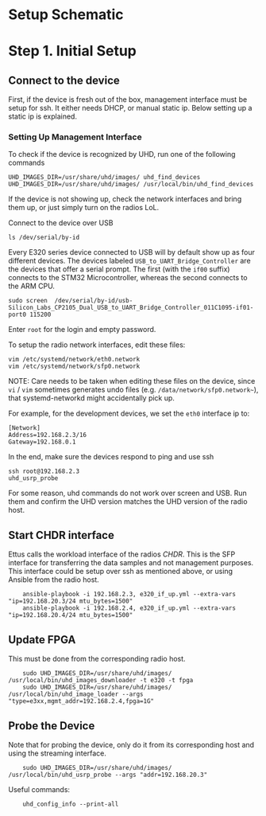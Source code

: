 # Setup Schematic


# Step 1. Initial Setup

## Connect to the device

First, if the device is fresh out of the box, management interface must be setup for ssh. It either needs DHCP, or manual static ip. Below setting up a static ip is explained.

### Setting Up Management Interface

To check if the device is recognized by UHD, run one of the following commands

    UHD_IMAGES_DIR=/usr/share/uhd/images/ uhd_find_devices
    UHD_IMAGES_DIR=/usr/share/uhd/images/ /usr/local/bin/uhd_find_devices
    
If the device is not showing up, check the network interfaces and bring them up, or just simply turn on the radios LoL.



Connect to the device over USB

    ls /dev/serial/by-id
    
Every E320 series device connected to USB will by default show up as four different devices. The devices labeled `USB_to_UART_Bridge_Controller` are the devices that offer a serial prompt. The first (with the `if00` suffix) connects to the STM32 Microcontroller, whereas the second connects to the ARM CPU.
    
    sudo screen  /dev/serial/by-id/usb-Silicon_Labs_CP2105_Dual_USB_to_UART_Bridge_Controller_011C1095-if01-port0 115200

Enter `root` for the login and empty password.

To setup the radio network interfaces, edit these files:

    vim /etc/systemd/network/eth0.network
    vim /etc/systemd/network/sfp0.network
    
NOTE: Care needs to be taken when editing these files on the device, since `vi` / `vim` sometimes generates undo files (e.g. `/data/network/sfp0.network~`), that systemd-networkd might accidentally pick up.
    
For example, for the development devices, we set the `eth0` interface ip to:

    [Network]
    Address=192.168.2.3/16
    Gateway=192.168.0.1 

In the end, make sure the devices respond to ping and use ssh

    ssh root@192.168.2.3
    uhd_usrp_probe

For some reason, uhd commands do not work over screen and USB. Run them and confirm the UHD version matches the UHD version of the radio host.

## Start CHDR interface

Ettus calls the workload interface of the radios *CHDR*. This is the SFP interface for transferring the data samples and not management purposes. This interface could be setup over ssh as mentioned above, or using Ansible from the radio host.

        ansible-playbook -i 192.168.2.3, e320_if_up.yml --extra-vars "ip=192.168.20.3/24 mtu_bytes=1500"
        ansible-playbook -i 192.168.2.4, e320_if_up.yml --extra-vars "ip=192.168.20.4/24 mtu_bytes=1500"
        
## Update FPGA

This must be done from the corresponding radio host.

        sudo UHD_IMAGES_DIR=/usr/share/uhd/images/ /usr/local/bin/uhd_images_downloader -t e320 -t fpga
        sudo UHD_IMAGES_DIR=/usr/share/uhd/images/ /usr/local/bin/uhd_image_loader --args "type=e3xx,mgmt_addr=192.168.2.4,fpga=1G"


## Probe the Device

Note that for probing the device, only do it from its corresponding host and using the streaming interface.

        sudo UHD_IMAGES_DIR=/usr/share/uhd/images/ /usr/local/bin/uhd_usrp_probe --args "addr=192.168.20.3"


Useful commands:

        uhd_config_info --print-all
